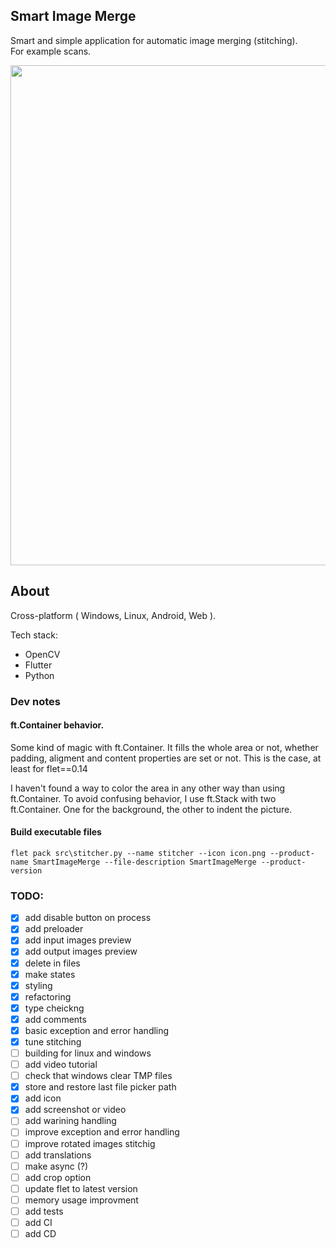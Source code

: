 
## Smart Image Merge

Smart and simple application for automatic image merging (stitching).  
For example scans.
  
<img src='https://github.com/ivangermes/SmartImageMerge/assets/645880/cf6a57ae-334e-4029-adea-56d303db98f0' width='800'>


## About
Cross-platform ( Windows, Linux, Android, Web ).

Tech stack:
- OpenCV
- Flutter
- Python


### Dev notes
#### ft.Container behavior.

Some kind of magic with ft.Container.
It fills the whole area or not, whether padding, aligment and content properties are set or not.
This is the case, at least for flet==0.14

I haven't found a way to color the area in any other way than using ft.Container.
To avoid confusing behavior, I use ft.Stack with two ft.Container. One for the background, the other to indent the picture.

#### Build executable files
`flet pack src\stitcher.py --name stitcher --icon icon.png --product-name SmartImageMerge --file-description SmartImageMerge --product-version`


### TODO:

- [x] add disable button on process
- [x] add preloader
- [x] add input images preview
- [x] add output images preview
- [x] delete in files
- [x] make states
- [x] styling
- [x] refactoring
- [x] type cheickng
- [x] add comments
- [x] basic exception and error handling
- [x] tune stitching
- [ ] building for linux and windows
- [ ] add video tutorial
- [ ] check that windows clear TMP files
- [x] store and restore last file picker path
- [x] add icon
- [x] add screenshot or video 
- [ ] add warining handling
- [ ] improve exception and error handling
- [ ] improve rotated images stitchig
- [ ] add translations
- [ ] make async (?)
- [ ] add crop option
- [ ] update flet to latest version
- [ ] memory usage improvment
- [ ] add tests
- [ ] add CI
- [ ] add CD
